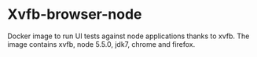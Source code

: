# Xvfb-browser-node

Docker image to run UI tests against node applications thanks to xvfb.
The image contains xvfb, node 5.5.0, jdk7, chrome and firefox.
